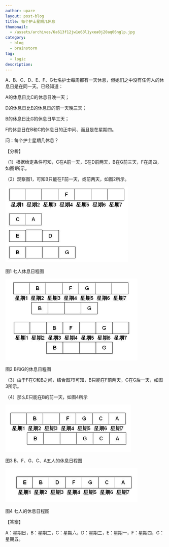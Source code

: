 ```yaml
---
author: upare
layout: post-blog
title: 每个护士星期几休息
thumbnail:
  - /assets/archives/6a613f12jw1e63l1yxea0j20aq06nglp.jpg
category:
  - blog
  - brainstorm
tag:
  - logic
description: 
---
```

A、B、C、D、E、F、G七名护士每周都有一天休息，但她们之中没有任何人的休息日是在同一天。已经知道：

A的休息日比C的休息日晚一天；

D的休息日比E的休息日的前一天晚三天；

B的休息日比G的休息日早三天；

F的休息日在B和C的休息日的正中间、而且是在星期四。

问：每个护士星期几休息？

【分析】

（1）根据给定条件可知，C在A前一天，E在D前两天，B在G前三天，F在周四，如图1所示。

（2）观察图1，可知B只能在F前一天，或前两天，如图2所示。

![](/assets/archives/6a613f12jw1e63l1yxea0j20aq06nglp.jpg)

图1 七人休息日程图

![](/assets/archives/6a613f12jw1e63l21aybqj20bk075aae.jpg)

图2 B和G的休息日程图

（3）由于F在C和B之间，结合图79可知，B只能在F前两天，C在G后一天，如图3所示。

（4）那么E只能在B的前一天，如图4所示

![](/assets/archives/6a613f12jw1e63l23l05lj20b0045mx9.jpg)

图3 B、F、G、C、A五人的休息日程图

![](/assets/archives/6a613f12jw1e63l261yotj20bk03074b.jpg)

图4 七人的休息日程图

【答案】

A：星期日，B：星期二，C：星期六，D：星期三，E：星期一，F：星期四，G：星期五。